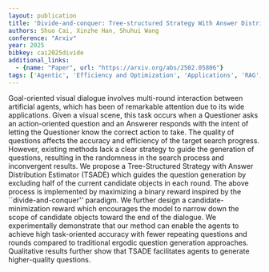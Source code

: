 ```yaml
---
layout: publication
title: 'Divide-and-conquer: Tree-structured Strategy With Answer Distribution Estimator For Goal-oriented Visual Dialogue'
authors: Shuo Cai, Xinzhe Han, Shuhui Wang
conference: "Arxiv"
year: 2025
bibkey: cai2025divide
additional_links:
  - {name: "Paper", url: "https://arxiv.org/abs/2502.05806"}
tags: ['Agentic', 'Efficiency and Optimization', 'Applications', 'RAG', 'Model Architecture', 'Reinforcement Learning', 'Attention Mechanism']
---
```

Goal-oriented visual dialogue involves multi-round interaction between
artificial agents, which has been of remarkable attention due to its wide
applications. Given a visual scene, this task occurs when a Questioner asks an
action-oriented question and an Answerer responds with the intent of letting
the Questioner know the correct action to take. The quality of questions
affects the accuracy and efficiency of the target search progress. However,
existing methods lack a clear strategy to guide the generation of questions,
resulting in the randomness in the search process and inconvergent results. We
propose a Tree-Structured Strategy with Answer Distribution Estimator (TSADE)
which guides the question generation by excluding half of the current candidate
objects in each round. The above process is implemented by maximizing a binary
reward inspired by the ``divide-and-conquer'' paradigm. We further design a
candidate-minimization reward which encourages the model to narrow down the
scope of candidate objects toward the end of the dialogue. We experimentally
demonstrate that our method can enable the agents to achieve high task-oriented
accuracy with fewer repeating questions and rounds compared to traditional
ergodic question generation approaches. Qualitative results further show that
TSADE facilitates agents to generate higher-quality questions.
